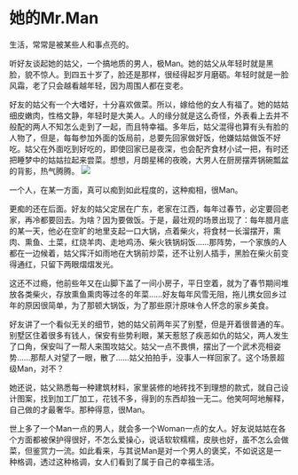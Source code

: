 # 她的Mr.Man

生活，常常是被某些人和事点亮的。 

听好友谈起她的姑父，一个搞地质的男人，极Man。她的姑父从年轻时就是黑脸，貌不惊人。到四五十岁了，脸还是那样，很经得起岁月磨砺。年轻时就是一脸风霜，老了只会越看越年轻，因为周围人都在变老。 

好友的姑父有一个大嗜好，十分喜欢做菜。所以，嫁给他的女人有福了。她的姑姑细皮嫩肉，性格文静，年轻时是大美人。人的缘分就是这么奇怪，外表看上去并不般配的两人不知怎么走到了一起，而且特幸福。多年后，姑父混得也算有头有脸的人物了，但是，每每参加外面的饭局前，总要先回家做好饭，他嫌姑姑做饭不好吃。姑父在外面吃到好吃的，即使回家已是夜深，也会配齐食材小试一把，有时还把睡梦中的姑姑拉起来尝菜。想想，月朗星稀的夜晚，大男人在厨房摆弄锅碗瓢盆的背影，热气腾腾。 ![](http://www.yilinzazhi.com/images/yili/yili201315/yili20131549-1-l.jpg)

一个人，在某一方面，真可以痴到如此程度的，这种痴相，很Man。 

更痴的还在后面。好友的姑父定居在广东，老家在江西，每年过春节，必定要回老家，再冷都要回去。为啥？因为要做饭。于是，最壮观的场景出现了：每年腊月底的某一天，他必在空旷的地里支起一口大锅，点着柴火，将食材一长溜摆开，熏肉、熏鱼、土菜，红烧羊肉、走地鸡汤、柴火铁锅焖饭……那阵势，一个家族的人都在一边候着，姑父挥汗如雨地在大锅前炒菜，还不让别人插手，黑脸在柴火前变得通红，只留下两眼熠熠发光。 

这还不过瘾，他前些年又在山脚下盖了一间小房子，平日空着，就为了春节期间堆放各类柴火，存放熏鱼熏肉等过冬的年菜……好友每年风雪无阻，拖儿携女回乡过年的原因很简单，为了那顿大锅饭，为了那些原汁原味令人怀念的家乡美食。 

好友讲了一个看似无关的细节，她的姑父前两年买了别墅，但是开着很普通的车。别墅区住着很多有钱人，保安有些势利眼，某天惹怒了疾恶如仇的姑父，两人发生了口角，保安叫了一帮人来围攻姑父。姑父一点不畏惧，摆出了一个武术亮相姿势……那帮人对望了一眼，散了……姑父拍拍手，没事人一样回家了。这个场景超级Man，对不？ 

她还说，姑父熟悉每一种建筑材料，家里装修的地砖找不到理想的款式，就自己设计图案，找到加工厂加工，花钱不多，得到的东西却独一无二。他笑呵呵地解释，自己做的才最奢华。那种得意，很Man。 

世上多了一个Man一点的男人，就会多一个Woman一点的女人。好友说姑姑在各个方面都被保护得很好，不怎么爱操心，说话软软糯糯，皮肤也好，虽不怎么会做菜，但鉴赏力一流。如此看来，与其说Man是对一个男人的褒奖，不如说这是一种格调，透过这种格调，女人们看到了属于自己的幸福生活。